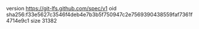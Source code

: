 version https://git-lfs.github.com/spec/v1
oid sha256:f33e5627c3546f4deb4e7b3b5f750947c2e7569390438559faf7361f4714e9c1
size 31382
